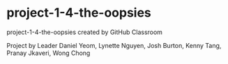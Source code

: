 # project-1-4-the-oopsies
project-1-4-the-oopsies created by GitHub Classroom

Project by Leader Daniel Yeom, Lynette Nguyen, Josh Burton, Kenny Tang, Pranay Jkaveri, Wong Chong
